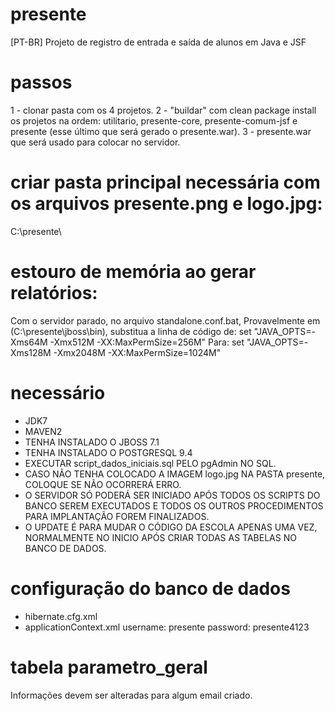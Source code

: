 # presente
[PT-BR] Projeto de registro de entrada e saída de alunos em Java e JSF

# passos
1 - clonar pasta com os 4 projetos.
2 - "buildar" com clean package install os projetos na ordem: utilitario, presente-core, presente-comum-jsf e presente (esse último que será gerado o presente.war).
3 - presente.war que será usado para colocar no servidor.
# criar pasta principal necessária com os arquivos presente.png e logo.jpg:
C:\presente\

# estouro de memória ao gerar relatórios:
Com o servidor parado, no arquivo standalone.conf.bat, Provavelmente em (C:\presente\jboss\bin), substitua a linha de código de:
set "JAVA_OPTS=-Xms64M -Xmx512M -XX:MaxPermSize=256M"
Para:
set "JAVA_OPTS=-Xms128M -Xmx2048M -XX:MaxPermSize=1024M"

# necessário
- JDK7
- MAVEN2
- TENHA INSTALADO O JBOSS 7.1
- TENHA INSTALADO O POSTGRESQL 9.4
- EXECUTAR script_dados_iniciais.sql PELO pgAdmin NO SQL.
- CASO NÃO TENHA COLOCADO A IMAGEM logo.jpg NA PASTA presente, COLOQUE SE NÃO OCORRERÁ ERRO.
- O SERVIDOR SÓ PODERÁ SER INICIADO APÓS TODOS OS SCRIPTS DO BANCO SEREM EXECUTADOS E TODOS OS OUTROS PROCEDIMENTOS PARA IMPLANTAÇÃO FOREM FINALIZADOS.
- O UPDATE É PARA MUDAR O CÓDIGO DA ESCOLA APENAS UMA VEZ, NORMALMENTE NO INICIO APÓS CRIAR TODAS AS TABELAS NO BANCO DE DADOS.

# configuração do banco de dados
- hibernate.cfg.xml
- applicationContext.xml
username: presente
password: presente4123

# tabela parametro_geral
Informações devem ser alteradas para algum email criado.